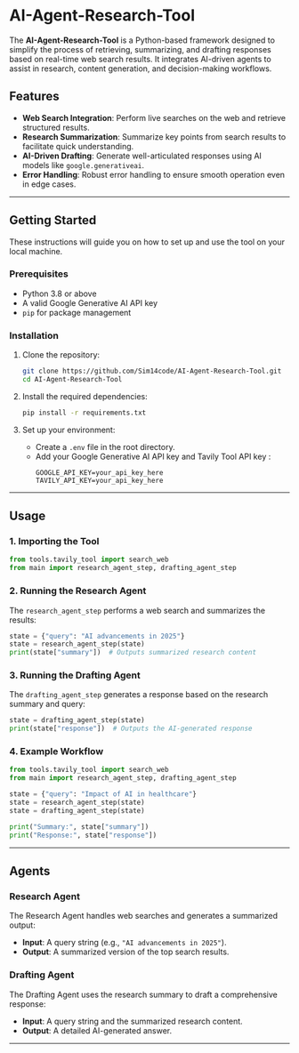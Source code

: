 # AI-Agent-Research-Tool



The **AI-Agent-Research-Tool** is a Python-based framework designed to simplify the process of retrieving, summarizing, and drafting responses based on real-time web search results. It integrates AI-driven agents to assist in research, content generation, and decision-making workflows.  

## **Features**
- **Web Search Integration**: Perform live searches on the web and retrieve structured results.
- **Research Summarization**: Summarize key points from search results to facilitate quick understanding.
- **AI-Driven Drafting**: Generate well-articulated responses using AI models like `google.generativeai`.
- **Error Handling**: Robust error handling to ensure smooth operation even in edge cases.

---


## **Getting Started**
These instructions will guide you on how to set up and use the tool on your local machine.

### **Prerequisites**
- Python 3.8 or above
- A valid Google Generative AI API key
- `pip` for package management

### **Installation**
1. Clone the repository:
   ```bash
   git clone https://github.com/Sim14code/AI-Agent-Research-Tool.git
   cd AI-Agent-Research-Tool
   ```

2. Install the required dependencies:
   ```bash
   pip install -r requirements.txt
   ```

3. Set up your environment:
   - Create a `.env` file in the root directory.
   - Add your Google Generative AI API key and Tavily Tool API key :
     ```
     GOOGLE_API_KEY=your_api_key_here
     TAVILY_API_KEY=your_api_key_here
     ```

---

## **Usage**
### **1. Importing the Tool**
```python
from tools.tavily_tool import search_web
from main import research_agent_step, drafting_agent_step
```

### **2. Running the Research Agent**
The `research_agent_step` performs a web search and summarizes the results:
```python
state = {"query": "AI advancements in 2025"}
state = research_agent_step(state)
print(state["summary"])  # Outputs summarized research content
```

### **3. Running the Drafting Agent**
The `drafting_agent_step` generates a response based on the research summary and query:
```python
state = drafting_agent_step(state)
print(state["response"])  # Outputs the AI-generated response
```

### **4. Example Workflow**
```python
from tools.tavily_tool import search_web
from main import research_agent_step, drafting_agent_step

state = {"query": "Impact of AI in healthcare"}
state = research_agent_step(state)
state = drafting_agent_step(state)

print("Summary:", state["summary"])
print("Response:", state["response"])
```

---

## **Agents**
### **Research Agent**
The Research Agent handles web searches and generates a summarized output:
- **Input**: A query string (e.g., `"AI advancements in 2025"`).
- **Output**: A summarized version of the top search results.

### **Drafting Agent**
The Drafting Agent uses the research summary to draft a comprehensive response:
- **Input**: A query string and the summarized research content.
- **Output**: A detailed AI-generated answer.

---

